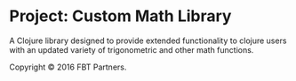# Project: Custom Math Library

A Clojure library designed to provide extended functionality to clojure users with an updated variety of trigonometric and other math functions.

Copyright © 2016 FBT Partners.
